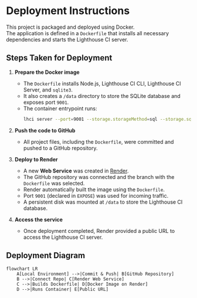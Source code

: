 # Deployment Instructions

This project is packaged and deployed using Docker.  
The application is defined in a `Dockerfile` that installs all necessary dependencies and starts the Lighthouse CI server.

## Steps Taken for Deployment

1. **Prepare the Docker image**  
   - The `Dockerfile` installs Node.js, Lighthouse CI CLI, Lighthouse CI Server, and `sqlite3`.  
   - It also creates a `/data` directory to store the SQLite database and exposes port `9001`.  
   - The container entrypoint runs:  
     ```bash
     lhci server --port=9001 --storage.storageMethod=sql --storage.sqlDatabasePath=/data/lhci.db
     ```

2. **Push the code to GitHub**  
   - All project files, including the `Dockerfile`, were committed and pushed to a GitHub repository.

3. **Deploy to Render**  
   - A new **Web Service** was created in [Render](https://render.com).  
   - The GitHub repository was connected and the branch with the `Dockerfile` was selected.  
   - Render automatically built the image using the `Dockerfile`.  
   - Port `9001` (declared in `EXPOSE`) was used for incoming traffic.  
   - A persistent disk was mounted at `/data` to store the Lighthouse CI database.

4. **Access the service**  
   - Once deployment completed, Render provided a public URL to access the Lighthouse CI server.

## Deployment Diagram

```mermaid
flowchart LR
    A[Local Environment] -->|Commit & Push| B[GitHub Repository]
    B -->|Connect Repo| C[Render Web Service]
    C -->|Builds Dockerfile| D[Docker Image on Render]
    D -->|Runs Container| E[Public URL]
```